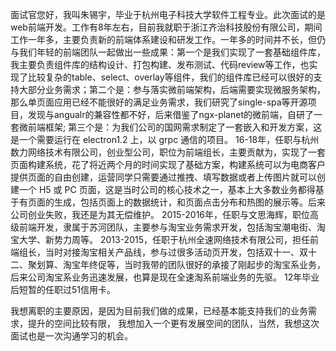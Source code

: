 面试官您好，我叫朱锡宇，毕业于杭州电子科技大学软件工程专业。此次面试的是web前端开发。工作有8年左右，目前我就职于浙江齐治科技股份有限公司，期间工作一年多，主要负责新的前端体系建设和研发工作。一年多的时间并不长，但仍与我们年轻的前端团队一起做出一些成果：第一个是我们实现了一套基础组件库，我主要负责组件库的结构设计、打包构建、发布测试、代码review等工作，也实现了比较复杂的table、select、overlay等组件，我们的组件库已经可以很好的支持大部分业务需求；第二个是：参与落实微前端架构，后端需要实现微服务架构，那么单页面应用已经不能很好的满足业务需求，我们研究了single-spa等开源项目，发现与angualr的兼容性都不好，后来借鉴了ngx-planet的微前端，自研了一套微前端框架; 第三个是：为我们公司的国网需求制定了一套嵌入和开发方案，这是一个需要运行在 electron1.2 上，以 grpc 通信的项目。
16-18年，任职与杭州数力网络技术有限公司，创业型公司，职位为前端组长，主要贡献为，实现了一套页面构建系统，花了将近两个月的时间实现了基础方案，构建系统可以为电商客户提供页面的自由创建，运营同学只需要通过推拽、填写数据或者上传图片就可以创建一个 H5 或 PC 页面，这是当时公司的核心技术之一，基本上大多数业务都得基于有页面的生成，包括页面上的数据统计，和页面点击分布和热图的展示等。后来公司创业失败，我还是为其无偿维护。
2015-2016年，任职与文思海辉，职位高级前端开发，隶属于苏河团队，主要参与淘宝业务需求开发，包括淘宝潮电街、淘宝大学、新势力周等。
2013-2015，任职于杭州全速网络技术有限公司，担任前端组长，当时对接淘宝相关产品线，参与过很多活动页开发，包括双十一、双十二、聚划算、淘宝年终促等，当时我带的团队很好的承接了刚起步的淘宝系业务，后来公司淘宝系业务迅速发展，也算是现在全速淘系前端业务的先驱。
12年毕业后短暂的任职过51信用卡。

我想离职的主要原因，是因为目前我们做的成果，已经基本能支持我们的业务需求，提升的空间比较有限，
我想加入一个更有发展空间的团队，当然，我想这次面试也是一次沟通学习的机会。
